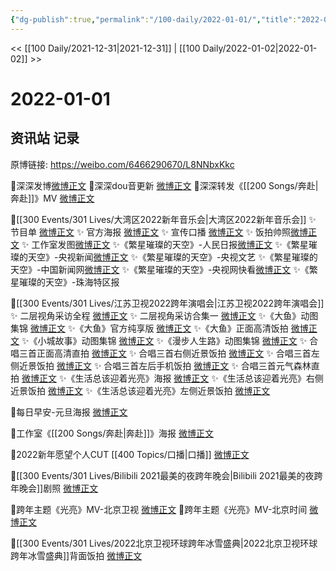 ```yaml
---
{"dg-publish":true,"permalink":"/100-daily/2022-01-01/","title":"2022-01-01"}
---
```



<< [[100 Daily/2021-12-31\|2021-12-31]] | [[100 Daily/2022-01-02\|2022-01-02]] >>

# 2022-01-01

## 资讯站 记录

原博链接: https://weibo.com/6466290670/L8NNbxKkc

🌟深深发博[微博正文](https://m.weibo.cn/6466290670/4720964921461867)
🌟深深dou音更新 [微博正文](https://m.weibo.cn/6466290670/4720952124378089)
🌟深深转发《[[200 Songs/奔赴\|奔赴]]》MV [微博正文](https://m.weibo.cn/6466290670/4720836416112599)

🌟[[300 Events/301 Lives/大湾区2022新年音乐会\|大湾区2022新年音乐会]]
✨ 节目单 [微博正文](https://m.weibo.cn/6466290670/4720840555365989)
✨ 官方海报 [微博正文](https://m.weibo.cn/6466290670/4720825071046665)
✨ 宣传口播 [微博正文](https://m.weibo.cn/6466290670/4720870024547378)
✨ 饭拍帅照[微博正文](https://m.weibo.cn/5516625428/4720967315621093)
✨ 工作室发图[微博正文](https://m.weibo.cn/6466290670/4720981941162782)
✨《繁星璀璨的天空》-人民日报[微博正文](https://m.weibo.cn/6466290670/4720958474819017)
✨《繁星璀璨的天空》-央视新闻[微博正文](https://m.weibo.cn/6466290670/4720974114588315)
✨《繁星璀璨的天空》-央视文艺[](https://m.weibo.cn/2210168325/4720979848726443)
✨《繁星璀璨的天空》-中国新闻网[微博正文](https://m.weibo.cn/1784473157/4720968474561053)
✨《繁星璀璨的天空》-央视网快看[微博正文](https://m.weibo.cn/1977460817/4720959157703076)
✨《繁星璀璨的天空》-珠海特区报[](https://m.weibo.cn/1736708753/4720969586051161)

🌟[[300 Events/301 Lives/江苏卫视2022跨年演唱会\|江苏卫视2022跨年演唱会]]
✨ 二层视角采访全程 [微博正文](https://m.weibo.cn/6466290670/4720772146529928)
✨ 二层视角采访合集一 [微博正文](https://m.weibo.cn/6466290670/4720774101862765)
✨《大鱼》动图集锦 [微博正文](https://m.weibo.cn/6466290670/4720774085346215)
✨《大鱼》官方纯享版 [微博正文](https://m.weibo.cn/6466290670/4720772126085600)
✨《大鱼》正面高清饭拍 [微博正文](https://m.weibo.cn/6466290670/4720771610706155)
✨《小城故事》动图集锦 [微博正文](https://m.weibo.cn/6466290670/4720775247169789)
✨《漫步人生路》动图集锦 [微博正文](https://m.weibo.cn/6466290670/4720774780553767)
✨ 合唱三首正面高清直拍 [微博正文](https://m.weibo.cn/6466290670/4720953063641551)
✨ 合唱三首右侧近景饭拍 [微博正文](https://m.weibo.cn/6466290670/4720771143828304)
✨ 合唱三首左侧近景饭拍 [微博正文](https://m.weibo.cn/6466290670/4720773752947142)
✨ 合唱三首左后手机饭拍 [微博正文](https://m.weibo.cn/6466290670/4720775875266246)
✨ 合唱三首元气森林直拍 [微博正文](https://m.weibo.cn/6466290670/4720780624003426)
✨《生活总该迎着光亮》海报 [微博正文](https://m.weibo.cn/6466290670/4720771480160546)
✨《生活总该迎着光亮》右侧近景饭拍 [微博正文](https://m.weibo.cn/6466290670/4720772567008945)
✨《生活总该迎着光亮》左侧近景饭拍 [微博正文](https://m.weibo.cn/6466290670/4720772843571164)

🌟每日早安-元旦海报 [微博正文](https://m.weibo.cn/6466290670/4720751335441577)

🌟工作室《[[200 Songs/奔赴\|奔赴]]》海报 [微博正文](https://m.weibo.cn/6466290670/4720825086771851)

🌟2022新年愿望个人CUT [[400 Topics/口播\|口播]] [微博正文](https://m.weibo.cn/6466290670/4720823497918022)

🌟[[300 Events/301 Lives/Bilibili 2021最美的夜跨年晚会\|Bilibili 2021最美的夜跨年晚会]]剧照 [微博正文](https://m.weibo.cn/6466290670/4720788840125044)

🌟跨年主题《光亮》MV-北京卫视 [微博正文](https://m.weibo.cn/6466290670/4720868456402623)
🌟跨年主题《光亮》MV-北京时间 [微博正文](https://m.weibo.cn/6466290670/4720924554692348)

🌟[[300 Events/301 Lives/2022北京卫视环球跨年冰雪盛典\|2022北京卫视环球跨年冰雪盛典]]背面饭拍 [微博正文](https://m.weibo.cn/6466290670/4720952715251722)

